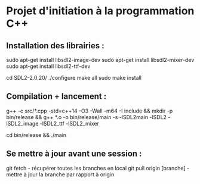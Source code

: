 # Projet d'initiation à la programmation C++

## Installation des librairies :
sudo apt-get install libsdl2-image-dev
sudo apt-get install libsdl2-mixer-dev
sudo apt-get install libsdl2-ttf-dev

cd SDL2-2.0.20/
./configure
make all
sudo make install

## Compilation + lancement :
g++ -c src/*.cpp -std=c++14 -O3 -Wall -m64 -I include && mkdir -p bin/release && g++ *.o -o bin/release/main -s -lSDL2main -lSDL2 -lSDL2_image -lSDL2_ttf -lSDL2_mixer

cd bin/release && ./main

## Se mettre à jour avant une session :
git fetch - récupérer toutes les branches en local
git pull origin [branche] - mettre à jour la branche par rapport à origin